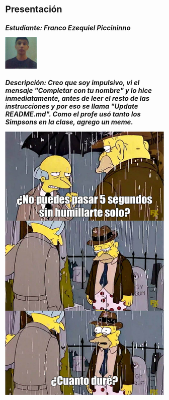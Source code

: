 # Presentación

## *Estudiante:* _Franco Ezequiel Piccininno_

![mi foto](f1.jpg)

## *Descripción:* _Creo que soy impulsivo, vi el mensaje "Completar con tu nombre" y lo hice inmediatamente, antes de leer el resto de las instrucciones y por eso se llama "Update README.md". Como el profe usó tanto los Simpsons en la clase, agrego un meme._

![meme](meme1.jpg)
